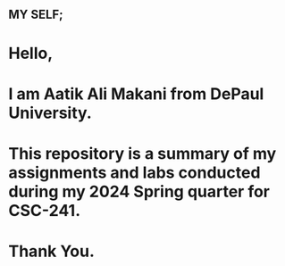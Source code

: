 ## MY SELF;
# Hello,
# I am Aatik Ali Makani from DePaul University.
# This repository is a summary of my assignments and labs conducted during my 2024 Spring quarter for CSC-241.
# Thank You.
